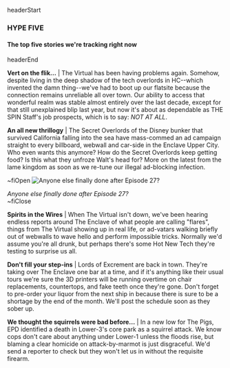 headerStart

### HYPE FIVE

#### The top five stories we're tracking right now

headerEnd

**Vert on the flik...** | The Virtual has been having problems again. Somehow, despite living in the deep shadow of the tech overlords in HC--which invented the damn thing--we've had to boot up our flatsite because the connection remains unreliable all over town. Our ability to access that wonderful realm was stable almost entirely over the last decade, except for that still unexplained blip last year, but now it's about as dependable as THE SPIN Staff's job prospects, which is to say: *NOT AT ALL*.

**An all new thrillogy** | The Secret Overlords of the Disney bunker that survived California falling into the sea have mass-commed an ad campaign straight to every billboard, webwall and car-side in the Enclave Upper City. Who even wants this anymore? How do the Secret Overlords keep getting food? Is this what they unfroze Walt's head for? More on the latest from the lame kingdom as soon as we re-tune our illegal ad-blocking infection.

~fiOpen
![Anyone else finally done after Episode 27?](https://i.giphy.com/4fDWVPMoSyhgc.gif)
  <figcaption class="figcaption">
    <em>Anyone else finally done after Episode 27?</em>
  </figcaption>
~fiClose

**Spirits in the Wires** | When The Virtual isn't down, we've been hearing endless reports around The Enclave of what people are calling "flares", things from The Virtual showing up in real life, or ad-vatars walking briefly out of webwalls to wave hello and perform impossible tricks. Normally we'd assume you're all drunk, but perhaps there's some Hot New Tech they're testing to surprise us all.

**Don't fill your step-ins** | Lords of Excrement are back in town. They're taking over The Enclave one bar at a time, and if it's anything like their usual tours we're sure the 3D printers will be running overtime on chair replacements, countertops, and fake teeth once they're gone. Don't forget to pre-order your liquor from the next ship in because there is sure to be a shortage by the end of the month. We'll post the schedule soon as they sober up.

**We thought the squirrels were bad before...** | In a new low for The Pigs, EPD identified a death in Lower-3's core park as a squirrel attack. We know cops don't care about anything under Lower-1 unless the floods rise, but blaming a clear homicide on attack-by-marmot is just disgraceful. We'd send a reporter to check but they won't let us in without the requisite firearm.